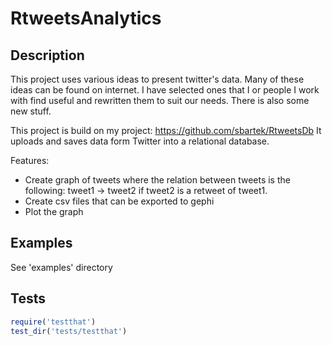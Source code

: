 # RtweetsAnalytics


## Description

This project uses various ideas to present twitter's data. Many of
these ideas can be found on internet. I have selected ones that I or
people I work with find useful and rewritten them to suit our
needs. There is also some new stuff. 

This project is build on my project:
https://github.com/sbartek/RtweetsDb
It uploads and saves data form Twitter into a relational database. 

Features:
* Create graph of tweets where the relation between tweets is the
following: tweet1 -> tweet2 if tweet2 is a retweet of tweet1.
* Create csv files that can be exported to gephi
* Plot the graph


## Examples

See 'examples' directory

## Tests

```r
require('testthat')
test_dir('tests/testthat')
```

